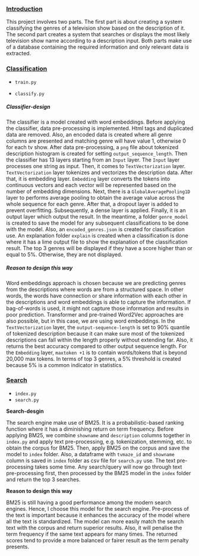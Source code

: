 ### <u>Introduction</u>

This project involves two parts. The first part is about creating a system classifying the genres of a television show based on the description of it. The second part creates a system that searches or displays the most likely television show name according to a description input. Both parts make use of a database containing the required information and only relevant data is extracted.

### <u>Classification</u>

- `train.py`

-  `classify.py` 

##### Classifier-design

The classifier is a model created with word embeddings. Before applying the classifier, data pre-processing is implemented. Html tags and duplicated data are removed. Also, an encoded data is created where all genre columns are presented and matching genre will have value 1, otherwise 0 for each tv show. After data pre-processing, a `png` file about tokenized description histogram is created for setting `output_sequence_length`. Then the classifier has 13 layers starting from an `Input` layer. The `Input` layer processes one string as input. Then, it comes to `TextVectorization` layer.  `TextVectorization` layer tokenizes and vectorizes the description data. After that, it is embedding layer. `Embedding` layer converts the tokens into continuous vectors and each vector will be represented based on the number of embedding dimensions. Next, there is a `GlobalAveragePooling1D` layer to performs average pooling to obtain the average value across the whole sequence for each genre. After that, a dropout layer is added to prevent overfitting. Subsequently, a dense layer is applied. Finally, it is an output layer which output the result. In the meantime, a folder `genre_model` is created to save the model for any subsequent classifications to be done with the model. Also, an `encoded_genres.json` is created for classification use. An explanation folder `explain` is created when a classification is done where it has a lime output file to show the explanation of the classification result. The top 3 genres will be displayed if they have a score higher than or equal to 5%. Otherwise, they are not displayed.

##### Reason to design this way

Word embeddings approach is chosen because we are predicting genres from the descriptions where words are from a structured space. In other words, the words have connection or share information with each other in the descriptions and word embeddings is able to capture the information. If bag-of-words is used, it might not capture those information and results in poor prediction. Transformer and pre-trained Word2Vec approaches are also possible, but in this case, we are using word embeddings. In the `TextVectorization` layer, the `output-sequence-length` is set to 90% quantile of tokenized description because it can make sure most of the tokenized descriptions can fall within the length properly without extending far. Also, it returns the best accuracy compared to other output sequence length. For the `Embedding` layer, `maxtoken +1` is to contain words/tokens that is beyond 20,000 max tokens. In terms of top 3 genres, a 5% threshold is created because 5% is a common indicator in statistics.

### <u>Search</u>

- `index.py`
- `search.py`

**Search-desgin**

The search engine make use of BM25. It is a probabilistic-based ranking function where it has a diminishing return on term frequency. Before applying BM25, we combine `showname` and `description` columns together in `index.py` and apply text pre-processing, e.g. tokenization, stemming, etc. to obtain the corpus for BM25. Then, apply BM25 on the corpus and save the model to `index` folder. Also, a dataframe with `tvmaze_id` and `showname` column is saved in `index` folder as csv file  for `search.py` use. The text pre-processing takes some time. Any search/query will now go through text pre-processing first, then processed by the BM25 model in the `index` folder and return the top 3 searches.

**Reason to design this way** 

BM25 is still having a good performance among the modern search engines. Hence, I choose this model for the search engine. Pre-process of the text is important because it enhances the accuracy of the model where all the text is standardized. The model can more easily match the search text with the corpus and return superior results. Also, it will penalise the term frequency if the same text appears for many times. The returned scores tend to provide a more balanced or fairer result as the term penalty presents. 

